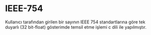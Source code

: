 # IEEE-754
Kullanıcı tarafından girilen bir sayının IEEE 754 standartlarına göre tek duyarlı (32 bit-float) gösterimde temsil etme işlemi c dili ile yapılmıştır.
